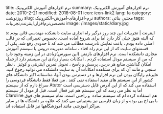title: نرم افزارهای آموزش الکترونیک
summary: نرم افزارهای آموزش الکترونیک
date: 2010-2-21
modified: 2018-08-01
icon:  icon-link2
lang: fa
category: روزنوشت
slug: نرم-افزارهای-آموزش-الکترونیک
authors: مجتبی بنائی
tags: تخصصی‌نرم‌افزار,اینترنت,تجربیات
image: /images/static/diary.jpg

s: اینترنت | تجربیات این چند روز درگیر راه اندازی سایت دانشکده مهندسی قائن بودم که البته هنوز خیلی کار دارد اما برای شروع آماده است. بخصوص تغییراتی که در قالب اصلی داده بودم ، باعث نمایش نادرست مطالب می شد که تا حدودی رفع شد. یکی از قسمتهای سایت که از این ترم راه افتاد ، سامانه مدیریت دروس یا سیستم آموزش مجازی دانشکده است.  نرم افزارهای بازمتن (اپن سورس)زیادی در این زمینه وجود دارد که من از سیستم مودل استفاده کردم . امکانات بسیار زیادی این سیستم دارد ازجمله امکان گذاشتن منابع هر درس، پرسش و پاسخ ، تحویل تمرین اینترنتی و کوئیز  ، نظر سنجی و مانند آن که برای مشاهده امکانات آن به سایت دانشکده می توانید رجوع کنید.  علیرغم رایگان بودن این نرم افزارها و در دسترس بودن آنها، متاسفانه اکثر دانشگاه های کشور از این سیستم های مفید استفاده نمی کنند . من فعلا فقط دانشگاه فردوسی را سراغ دارم که از سیستم Atutor استفاده می کند که از این آدرس قابل دسترسی است اما به نظر می رسد که این سیستم هم غیر فعال است.  قبل از مودل از سیستم Claroline هم استفاده کرده ام که سیستم ساده  و راحتی است. تمام سیستم های فوق با پی اچ پی بوده و از زبان فارسی نیز پشتیبانی می کنند که علاوه بر دانشگاه ها در سایر مراکز آموزشی مانند آموزشگاهها نیز قابل استفاده اند.